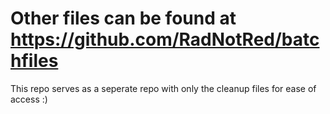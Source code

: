 # Other files can be found at https://github.com/RadNotRed/batchfiles
This repo serves as a seperate repo with only the cleanup files for ease of access :)
